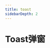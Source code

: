 ```yaml
---
title: toast
sidebarDepth: 2
---
```


# Toast弹窗


<ClientOnly>
    <toast-demo-1/>
    <toast-demo-2/>
    <toast-demo-3/>
</ClientOnly>